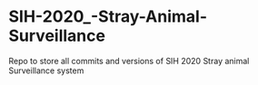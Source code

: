 # SIH-2020_-Stray-Animal-Surveillance
Repo to store all commits and versions of SIH 2020 Stray animal Surveillance system
